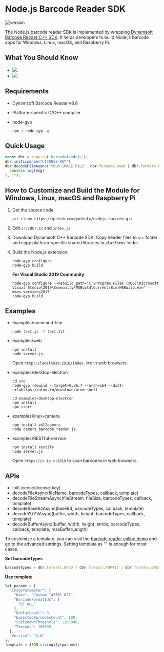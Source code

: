 # Node.js Barcode Reader SDK
![version](https://img.shields.io/npm/v/barcode4nodejs.svg)

The Node.js barcode reader SDK is implemented by wrapping [Dynamsoft Barcode Reader C++ SDK](https://www.dynamsoft.com/barcode-reader/overview/). It helps developers to build Node.js barcode apps for Windows, Linux, macOS, and Raspberry Pi.

## What You Should Know
- [![](https://img.shields.io/badge/Download-Offline%20SDK-orange)](https://www.dynamsoft.com/barcode-reader/downloads)
- [![](https://img.shields.io/badge/Get-30--day%20FREE%20Trial%20License-blue)](https://www.dynamsoft.com/customer/license/trialLicense/?product=dbr)


## Requirements
- Dynamsoft Barcode Reader v8.8
- Platform-specific C/C++ compiler
- node-gyp

    ```
    npm i node-gyp -g
    ```

## Quick Usage

```js
const dbr = require('barcode4nodejs');
dbr.initLicense("LICENSE-KEY")
dbr.decodeFileAsync("YOUR IMAGE FILE", dbr.formats.OneD | dbr.formats.PDF417 | dbr.formats.QRCode | dbr.formats.DataMatrix | dbr.formats.Aztec, function(err, msg){
  console.log(msg)
}, "");
```

## How to Customize and Build the Module for Windows, Linux, macOS and Raspberry Pi

1. Get the source code:

    ```
    git clone https://github.com/yushulx/nodejs-barcode.git
    ```

2. Edit `src/dbr.cc` and `index.js`. 

3. Download Dynamsoft C++ Barcode SDK. Copy header files to `src` folder and copy platform-specific shared libraries to `platforms` folder.

4. Build the Node.js extension:

    ```
    node-gyp configure
    node-gyp build
    ```

    **For Visual Studio 2019 Community**

    ```
    node-gyp configure --msbuild_path="C:\Program Files (x86)\Microsoft Visual Studio\2019\Community\MSBuild\Current\Bin\MSBuild.exe" --msvs_version=2017
    node-gyp build
    ```

## Examples    
- examples/command-line

    ```
    node test.js -f test.tif
    ```
- examples/web

    ```
    npm install
    node server.js
    ```
    Open `http://localhost:2018/index.htm` in web browsers.

- examples/desktop-electron

    ```
    cd src
    node-gyp rebuild --target=0.36.7 --arch=x64 --dist-url=https://atom.io/download/atom-shell

    cd examples/desktop-electron
    npm install
    npm start
    ```

- examples/linux-camera

    ```
    npm install v4l2camera
    node camera_barcode_reader.js
    ```

- examples/RESTful-service

    ```
    npm install restify
    node server.js
    ```
    
    Open `https://< ip >:2018` to scan barcodes in web browsers.

## APIs
- initLicense(license-key)
- decodeFileAsync(fileName, barcodeTypes, callback, template)
- decodeFileStreamAsync(fileStream, fileSize, barcodeTypes, callback, template)
- decodeBase64Async(base64, barcodeTypes, callback, template)
- decodeYUYVAsync(buffer, width, height, barcodeTypes, callback, template)
- decodeBufferAsync(buffer, width, height, stride, barcodeTypes, callback, template, maxBufferLength)

To customize a template, you can visit the [barcode reader online demo](https://demo.dynamsoft.com/barcode-reader/) and go to the advanced settings. Setting template as "" is enough for most cases.

**Set barcodeTypes**

```js
barcodeTypes = dbr.formats.OneD | dbr.formats.PDF417 | dbr.formats.QRCode | dbr.formats.DataMatrix | dbr.formats.Aztec
```

**Use template**
```js
let params = {
  "ImageParameter": {
    "Name": "Custom_143301_827",
    "BarcodeFormatIds": [
      "BF_ALL"
    ],
    "DeblurLevel": 9,
    "ExpectedBarcodesCount": 100,
    "ScaleDownThreshold": 1200000,
    "Timeout": 100000
  },
  "Version": "3.0"
};
template = JSON.stringify(params);
```

